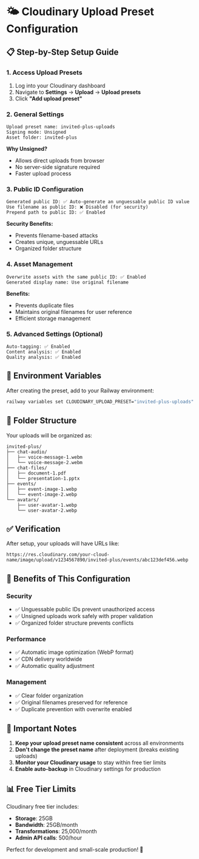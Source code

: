 # 🌤️ Cloudinary Upload Preset Configuration

## 📋 Step-by-Step Setup Guide

### 1. Access Upload Presets
1. Log into your Cloudinary dashboard
2. Navigate to **Settings** → **Upload** → **Upload presets**
3. Click **"Add upload preset"**

### 2. General Settings
```
Upload preset name: invited-plus-uploads
Signing mode: Unsigned
Asset folder: invited-plus
```

**Why Unsigned?**
- Allows direct uploads from browser
- No server-side signature required
- Faster upload process

### 3. Public ID Configuration
```
Generated public ID: ✅ Auto-generate an unguessable public ID value
Use filename as public ID: ❌ Disabled (for security)
Prepend path to public ID: ✅ Enabled
```

**Security Benefits:**
- Prevents filename-based attacks
- Creates unique, unguessable URLs
- Organized folder structure

### 4. Asset Management
```
Overwrite assets with the same public ID: ✅ Enabled
Generated display name: Use original filename
```

**Benefits:**
- Prevents duplicate files
- Maintains original filenames for user reference
- Efficient storage management

### 5. Advanced Settings (Optional)
```
Auto-tagging: ✅ Enabled
Content analysis: ✅ Enabled
Quality analysis: ✅ Enabled
```

## 🔧 Environment Variables

After creating the preset, add to your Railway environment:

```bash
railway variables set CLOUDINARY_UPLOAD_PRESET="invited-plus-uploads"
```

## 📁 Folder Structure

Your uploads will be organized as:
```
invited-plus/
├── chat-audio/
│   ├── voice-message-1.webm
│   └── voice-message-2.webm
├── chat-files/
│   ├── document-1.pdf
│   └── presentation-1.pptx
├── events/
│   ├── event-image-1.webp
│   └── event-image-2.webp
└── avatars/
    ├── user-avatar-1.webp
    └── user-avatar-2.webp
```

## ✅ Verification

After setup, your uploads will have URLs like:
```
https://res.cloudinary.com/your-cloud-name/image/upload/v1234567890/invited-plus/events/abc123def456.webp
```

## 🎯 Benefits of This Configuration

### Security
- ✅ Unguessable public IDs prevent unauthorized access
- ✅ Unsigned uploads work safely with proper validation
- ✅ Organized folder structure prevents conflicts

### Performance
- ✅ Automatic image optimization (WebP format)
- ✅ CDN delivery worldwide
- ✅ Automatic quality adjustment

### Management
- ✅ Clear folder organization
- ✅ Original filenames preserved for reference
- ✅ Duplicate prevention with overwrite enabled

## 🚨 Important Notes

1. **Keep your upload preset name consistent** across all environments
2. **Don't change the preset name** after deployment (breaks existing uploads)
3. **Monitor your Cloudinary usage** to stay within free tier limits
4. **Enable auto-backup** in Cloudinary settings for production

## 📊 Free Tier Limits

Cloudinary free tier includes:
- **Storage**: 25GB
- **Bandwidth**: 25GB/month
- **Transformations**: 25,000/month
- **Admin API calls**: 500/hour

Perfect for development and small-scale production! 🎉
